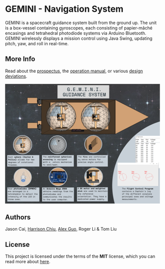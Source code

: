 # GEMINI - Navigation System


GEMINI is a spacecraft guidance system built from the ground up. The unit is a box-vessel containing gyroscopes, each consisting of papier-mâché encasings and tetrahedral photodiode systems via Arduino Bluetooth. GEMINI wirelessly displays a mission control using Java Swing, updating pitch, yaw, and roll in real-time.

## More Info
Read about the <a href="prospectus.pdf">prospectus</a>, the <a href="final-manual.pdf">operation manual</a>, or various <a href="deviations.pdf">design deviations</a>. <br><br>
<img src="src/infographic.png" alt="Infographic of Final Product (GEMINI)">

## Authors
Jason Cai, <a href="https://www.github.com/harrchiu">Harrison Chiu</a>, <a href="https://www.github.com/alexguo247">Alex Guo</a>, Roger Li & Tom Liu

## License
This project is licensed under the terms of the **MIT** license, which you can read more about [here](https://git.uwaterloo.ca/se101-f20/five-guys/-/blob/master/LICENSE).
